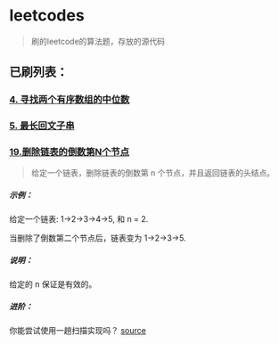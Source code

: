 # leetcodes
>刷的leetcode的算法题，存放的源代码
## 已刷列表：
### [4. 寻找两个有序数组的中位数](https://leetcode-cn.com/problems/median-of-two-sorted-arrays/)
### [5. 最长回文子串](https://leetcode-cn.com/problems/longest-palindromic-substring/)
### [19.删除链表的倒数第N个节点](https://leetcode-cn.com/problems/remove-nth-node-from-end-of-list/)
>给定一个链表，删除链表的倒数第 n 个节点，并且返回链表的头结点。

##### 示例：

给定一个链表: 1->2->3->4->5, 和 n = 2.

当删除了倒数第二个节点后，链表变为 1->2->3->5.
##### 说明：

给定的 n 保证是有效的。

##### 进阶：

你能尝试使用一趟扫描实现吗？
 [source](https://github.com/suiyueliushang/leetcodes/tree/master/code_19(removeNthFromEnd))
 
